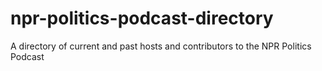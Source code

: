 # npr-politics-podcast-directory
A directory of current and past hosts and contributors to the NPR Politics Podcast
